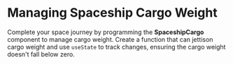 # Managing Spaceship Cargo Weight

Complete your space journey by programming the **SpaceshipCargo** component to manage cargo weight. Create a function that can jettison cargo weight and use `useState` to track changes, ensuring the cargo weight doesn't fall below zero.